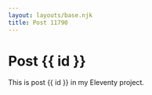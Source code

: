 ```yaml
---
layout: layouts/base.njk
title: Post 11790
---
```


# Post {{ id }}

This is post {{ id }} in my Eleventy project.
